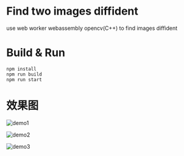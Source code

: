 # Find two images diffident
use web worker webassembly opencv(C++) to find images diffident

# Build & Run
`npm install`  
`npm run build`  
`npm run start`  

# 效果图  
![demo1](/docs/img/img1.jpg)

![demo2](/docs/img/img2.jpg)

![demo3](/docs/img/img3.jpg)